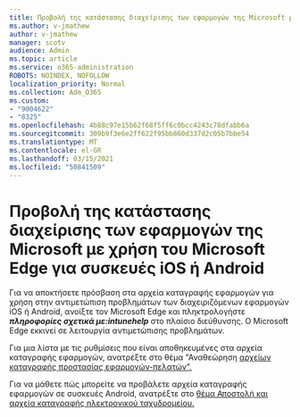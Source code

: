 ```yaml
---
title: Προβολή της κατάστασης διαχείρισης των εφαρμογών της Microsoft με χρήση του Microsoft Edge για συσκευές iOS ή Android
ms.author: v-jmathew
author: v-jmathew
manager: scotv
audience: Admin
ms.topic: article
ms.service: o365-administration
ROBOTS: NOINDEX, NOFOLLOW
localization_priority: Normal
ms.collection: Adm_O365
ms.custom:
- "9004622"
- "8325"
ms.openlocfilehash: 4b88c97e15b62f68f5ff6c0bcc4243c78dfabb6a
ms.sourcegitcommit: 309b9f3e6e2ff622f95bb860d337d2c05b7bbe54
ms.translationtype: MT
ms.contentlocale: el-GR
ms.lasthandoff: 03/15/2021
ms.locfileid: "50841509"
---
```

# <a name="view-the-management-status-of-microsoft-apps-using-microsoft-edge-for-ios-or-android-devices"></a>Προβολή της κατάστασης διαχείρισης των εφαρμογών της Microsoft με χρήση του Microsoft Edge για συσκευές iOS ή Android

Για να αποκτήσετε πρόσβαση στα αρχεία καταγραφής εφαρμογών για χρήση στην αντιμετώπιση προβλημάτων των διαχειριζόμενων εφαρμογών iOS ή Android, ανοίξτε τον Microsoft Edge και πληκτρολογήστε ***πληροφορίες σχετικά με:intunehelp*** στο πλαίσιο διεύθυνσης. Ο Microsoft Edge εκκινεί σε λειτουργία αντιμετώπισης προβλημάτων.

Για μια λίστα με τις ρυθμίσεις που είναι αποθηκευμένες στα αρχεία καταγραφής εφαρμογών, ανατρέξτε στο θέμα "Αναθεώρηση [αρχείων καταγραφής προστασίας εφαρμογών-πελατών".](https://go.microsoft.com/fwlink/?linkid=2141401)

Για να μάθετε πώς μπορείτε να προβάλετε αρχεία καταγραφής εφαρμογών σε συσκευές Android, ανατρέξτε στο [θέμα Αποστολή και αρχεία καταγραφής ηλεκτρονικού ταχυδρομείου.](https://go.microsoft.com/fwlink/?linkid=2141408)
